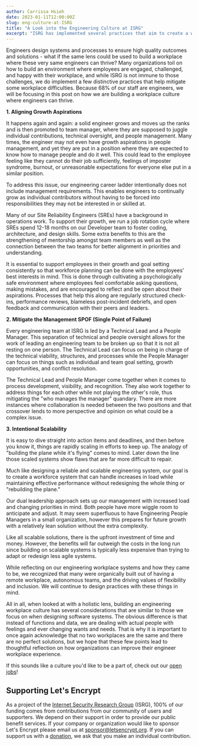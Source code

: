 ```yaml
---
author: Carrissa Hsieh
date: 2023-01-11T12:00:00Z
slug: eng-culture-at-ISRG
title: "A Look into the Engineering Culture at ISRG"
excerpt: "ISRG has implemented several practices that aim to create a workplace where engineers can thrive."
---
```


Engineers design systems and processes to ensure high quality outcomes and solutions - what if the same lens could be used to build a workplace where these very same engineers can thrive? Many organizations toil on how to build an environment where employees are engaged, challenged, and happy with their workplace, and while ISRG is not immune to those challenges, we do implement a few distinctive practices that help mitigate some workplace difficulties. Because 68% of our staff are engineers, we will be focusing in this post on how we are building a workplace culture where engineers can thrive.

**1. Aligning Growth Aspirations**

It happens again and again: a solid engineer grows and moves up the ranks and is then promoted to team manager, where they are supposed to juggle individual contributions, technical oversight, and people management. Many times, the engineer may not even have growth aspirations in people management, and yet they are put in a position where they are expected to know how to manage people and do it well. This could lead to the employee feeling like they cannot do their job sufficiently, feelings of imposter syndrome, burnout, or unreasonable expectations for everyone else put in a similar position.

To address this issue, our engineering career ladder intentionally does not include management requirements. This enables engineers to continually grow as individual contributors without having to be forced into responsibilities they may not be interested in or skilled at.

Many of our Site Reliability Engineers (SREs) have a background in operations work. To support their growth, we run a job rotation cycle where SREs spend 12-18 months on our Developer team to foster coding, architecture, and design skills. Some extra benefits to this are the strengthening of mentorship amongst team members as well as the connection between the two teams for better alignment in priorities and understanding.

It is essential to support employees in their growth and goal setting consistently so that workforce planning can be done with the employees' best interests in mind. This is done through cultivating a psychologically safe environment where employees feel comfortable asking questions, making mistakes, and are encouraged to reflect and be open about their aspirations. Processes that help this along are regularly structured check-ins, performance reviews, blameless post-incident debriefs, and open feedback and communication with their peers and leaders.

**2. Mitigate the Management SPOF (Single Point of Failure)**

Every engineering team at ISRG is led by a Technical Lead and a People Manager. This separation of technical and people oversight allows for the work of leading an engineering team to be broken up so that it is not all resting on one person. The Technical Lead can focus on being in charge of the technical viability, structures, and processes while the People Manager can focus on things such as individual and team goal setting, growth opportunities, and conflict resolution.

The Technical Lead and People Manager come together when it comes to process development, visibility, and recognition. They also work together to address things for each other while not playing the other's role, thus mitigating the "who manages the manager" quandary. There are more instances where collaboration is needed between the two positions and that crossover lends to more perspective and opinion on what could be a complex issue.

**3. Intentional Scalability**

It is easy to dive straight into action items and deadlines, and then before you know it, things are rapidly scaling in efforts to keep up. The analogy of "building the plane while it's flying" comes to mind. Later down the line those scaled systems show flaws that are far more difficult to repair.

Much like designing a reliable and scalable engineering system, our goal is to create a workforce system that can handle increases in load while maintaining effective performance without redesigning the whole thing or "rebuilding the plane."

Our dual leadership approach sets up our management with increased load and changing priorities in mind. Both people have more wiggle room to anticipate and adjust. It may seem superfluous to have Engineering People Managers in a small organization, however this prepares for future growth with a relatively lean solution without the extra complexity.

Like all scalable solutions, there is the upfront investment of time and money. However, the benefits will far outweigh the costs in the long run since building on scalable systems is typically less expensive than trying to adapt or redesign less agile systems.

While reflecting on our engineering workplace systems and how they came to be, we recognized that many were organically built out of having a remote workplace, autonomous teams, and the driving values of flexibility and inclusion. We will continue to design practices with these things in mind.

All in all, when looked at with a holistic lens, building an engineering workplace culture has several considerations that are similar to those we focus on when designing software systems. The obvious difference is that instead of functions and data, we are dealing with actual people with feelings and ever changing wants and needs. That is why it is important to once again acknowledge that no two workplaces are the same and there are no perfect solutions, but we hope that these few points lead to thoughtful reflection on how organizations can improve their engineer workplace experience.

If this sounds like a culture you'd like to be a part of, check out our [open jobs](https://www.abetterinternet.org/careers/)!

## Supporting Let's Encrypt

As a project of the [Internet Security Research Group](https://abetterinternet.org/) (ISRG), 100% of our funding comes from contributions from our community of users and supporters. We depend on their support in order to provide our public benefit services. If your company or organization would like to sponsor Let's Encrypt please email us at sponsor@letsencrypt.org. If you can support us with a [donation](https://letsencrypt.org/donate/), we ask that you make an individual contribution.
